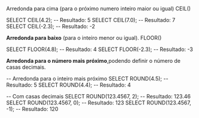 
Arredonda para cima (para o próximo numero inteiro maior ou igual)
CEIL()

SELECT CEIL(4.2);   -- Resultado: 5
SELECT CEIL(7.0);   -- Resultado: 7
SELECT CEIL(-2.3);  -- Resultado: -2


**Arredonda para baixo** (para o inteiro menor ou igual).
FLOOR()

SELECT FLOOR(4.8);   -- Resultado: 4
SELECT FLOOR(-2.3);  -- Resultado: -3

**Arredonda para o número mais próximo**,podendo definir o número de casas decimais.

-- Arredonda para o inteiro mais próximo
SELECT ROUND(4.5);   -- Resultado: 5
SELECT ROUND(4.4);   -- Resultado: 4

-- Com casas decimais
SELECT ROUND(123.4567, 2);  -- Resultado: 123.46
SELECT ROUND(123.4567, 0);  -- Resultado: 123
SELECT ROUND(123.4567, -1); -- Resultado: 120
